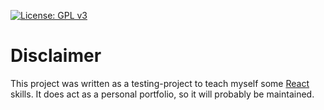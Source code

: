 [![License: GPL v3](https://img.shields.io/badge/License-GPLv3-blue.svg)](https://www.gnu.org/licenses/gpl-3.0)

# Disclaimer

This project was written as a testing-project to teach myself some [React](https://reactjs.org/) skills. It does act as a personal portfolio, so it will probably be maintained.
